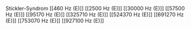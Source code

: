 Stickler-Syndrom
[[460 Hz (E)]]
[[2500 Hz (E)]]
[[30000 Hz (E)]]
[[57500 Hz (E)]]
[[95170 Hz (E)]]
[[325710 Hz (E)]]
[[524370 Hz (E)]]
[[691270 Hz (E)]]
[[753070 Hz (E)]]
[[927100 Hz (E)]]